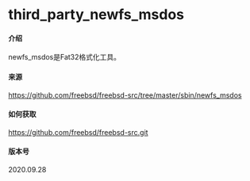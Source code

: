 # third_party_newfs_msdos

#### 介绍
newfs_msdos是Fat32格式化工具。  
  
#### 来源
https://github.com/freebsd/freebsd-src/tree/master/sbin/newfs_msdos


#### 如何获取  
  
https://github.com/freebsd/freebsd-src.git  


#### 版本号  
  
2020.09.28




